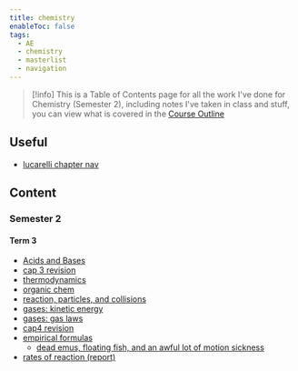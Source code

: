 ```yaml
---
title: chemistry
enableToc: false
tags:
  - AE
  - chemistry
  - masterlist
  - navigation
---
```


> [!info]
> This is a Table of Contents page for all the work I've done for Chemistry (Semester 2), including notes I've taken in class and stuff, you can view what is covered in the [Course Outline](notes/archive/AE/CHEMISTRY/courseOutline.md)
## Useful
- [lucarelli chapter nav](notes/archive/AE/CHEMISTRY/lucarelli.md)
## Content

### Semester 2
#### Term 3
- [Acids and Bases](notes/archive/AE/CHEMISTRY/acidsAndBases.md)
- [cap 3 revision](notes/archive/AE/CHEMISTRY/CAP3.md)
- [thermodynamics](notes/archive/AE/CHEMISTRY/thermodynamics.md)
- [organic chem](notes/archive/AE/CHEMISTRY/organicChem.md)
- [reaction, particles, and collisions](notes/archive/AE/CHEMISTRY/reactionsParticlesAndCollisions.md)
- [gases: kinetic energy](notes/archive/AE/CHEMISTRY/kineticEnergy.md)
- [gases: gas laws](notes/archive/AE/CHEMISTRY/gases.md)
- [cap4 revision](notes/CAP4.md)
- [empirical formulas](notes/archive/AE/CHEMISTRY/empiricalFormula.md)
	- [dead emus, floating fish, and an awful lot of motion sickness](notes/archive/AE/CHEMISTRY/aboriginalCaseStudy.md)
- [rates of reaction (report)](notes/archive/AE/CHEMISTRY/howToReportROR.md)